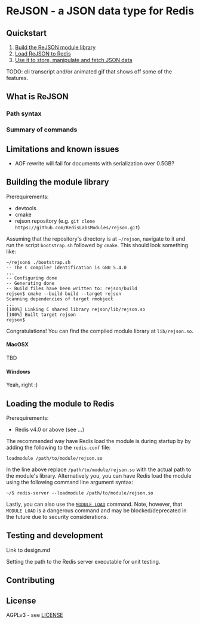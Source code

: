 # ReJSON - a JSON data type for Redis

## Quickstart

1.  [Build the ReJSON module library](#building-the-module-library)
1.  [Load ReJSON to Redis](#loading-the-module-to-redis)
1.  [Use it to store, manipulate and fetch JSON data](docs/commands.md)

TODO: cli transcript and/or animated gif that shows off some of the features.

## What is ReJSON

### Path syntax

### Summary of commands

## Limitations and known issues

* AOF rewrite will fail for documents with serialization over 0.5GB?

## Building the module library

Prerequirements:

* devtools
* cmake
* rejson repository (e.g. `git clone https://github.com/RedisLabsModules/rejson.git`)

Assuming that the repository's directory is at `~/rejson`, navigate to it and run the script
`bootstrap.sh` followed by `cmake`. This should look something like:

```
~/rejson$ ./bootstrap.sh
-- The C compiler identification is GNU 5.4.0
...
-- Configuring done
-- Generating done
-- Build files have been written to: rejson/build
rejson$ cmake --build build --target rejson
Scanning dependencies of target rmobject
...
[100%] Linking C shared library rejson/lib/rejson.so
[100%] Built target rejson
rejson$ 
```

Congratulations! You can find the compiled module library at `lib/rejson.so`.

#### MacOSX

TBD

#### Windows

Yeah, right :)

## Loading the module to Redis

Prerequirements:

* Redis v4.0 or above (see ...)

The recommended way have Redis load the module is during startup by by adding the following to the
`redis.conf` file:

```
loadmodule /path/to/module/rejson.so
```

In the line above replace `/path/to/module/rejson.so` with the actual path to the module's library.
Alternatively you, you can have Redis load the module using the following command line argument
syntax:

```
~/$ redis-server --loadmodule /path/to/module/rejson.so
```

Lastly, you can also use the [`MODULE LOAD`](http://redis.io/commands/module-load) command. Note,
however, that `MODULE LOAD` is a dangerous command and may be blocked/deprecated in the future due
to security considerations.

## Testing and development

Link to design.md

Setting the path to the Redis server executable for unit testing.

## Contributing

## License
AGPLv3 - see [LICENSE](LICENSE)
